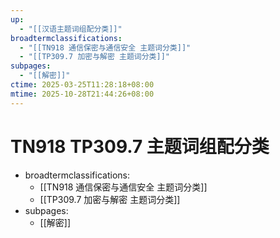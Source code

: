 ```yaml
---
up:
  - "[[汉语主题词组配分类]]"
broadtermclassifications:
  - "[[TN918 通信保密与通信安全 主题词分类]]"
  - "[[TP309.7 加密与解密 主题词分类]]"
subpages:
  - "[[解密]]"
ctime: 2025-03-25T11:28:18+08:00
mtime: 2025-10-28T21:44:26+08:00
---
```


# TN918 TP309.7 主题词组配分类

- broadtermclassifications:
	- [[TN918 通信保密与通信安全 主题词分类]]
	- [[TP309.7 加密与解密 主题词分类]]
- subpages:
	- [[解密]]

